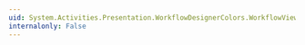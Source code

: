 ```yaml
---
uid: System.Activities.Presentation.WorkflowDesignerColors.WorkflowViewElementCaptionColorKey
internalonly: False
---
```

